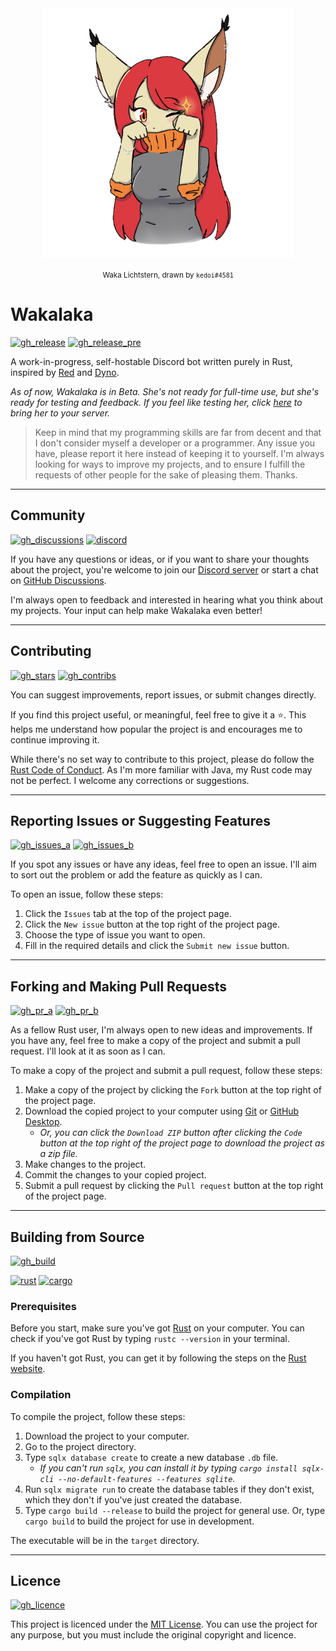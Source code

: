 <!--
 Copyright (c) 2024 Kawaxte

 This software is released under the MIT License.
 https://opensource.org/licenses/MIT
-->

<div align="center">
    <img src="resources/waka_lichtstern.png" alt="Waka Lichtstern, drawn by kedoi#4581" width="400" height="400">
    <br>
    <p><small>Waka Lichtstern, drawn by <code>kedoi#4581</code></small></p>
</div>

# Wakalaka

[![gh_release](https://img.shields.io/github/v/release/Kawaxte/wakalaka-rs?sort=date&logo=github&label=latest&style=for-the-badge)](https://github.com/Kawaxte/wakalaka-rs/releases/latest)
[![gh_release_pre](https://img.shields.io/github/v/release/Kawaxte/wakalaka-rs?include_prereleases&sort=date&logo=github&label=pre-release&style=for-the-badge)](https://github.com/Kawaxte/wakalaka-rs/releases)

A work-in-progress, self-hostable Discord bot written purely in Rust, inspired by [Red](https://github.com/Cog-Creators/Red-DiscordBot) and [Dyno](https://dyno.gg).

_As of now, Wakalaka is in Beta. She's not ready for full-time use, but she's ready for testing and feedback. If you feel like testing her, click [here](https://discord.com/api/oauth2/authorize?client_id=1190718691055251548&permissions=9925535296631&scope=bot) to bring her to your server._

> Keep in mind that my programming skills are far from decent and that I don't consider myself a developer or a programmer. Any issue you have, please report it here instead of keeping it to yourself. I'm always looking for ways to improve my projects, and to ensure I fulfill the requests of other people for the sake of pleasing them. Thanks.

---

## Community

[![gh_discussions](https://img.shields.io/github/discussions/Kawaxte/wakalaka-rs?logo=github&style=for-the-badge)](https://github.com/Kawaxte/wakalaka-rs/discussions)
[![discord](https://img.shields.io/discord/1186451961848008866?logo=discord&style=for-the-badge)](https://discord.gg/jUZVWk7q2q)

If you have any questions or ideas, or if you want to share your thoughts about the project, you're welcome to join our [Discord server](https://discord.gg/jUZVWk7q2q) or start a chat on [GitHub Discussions](https://github.com/Kawaxte/wakalaka-rs/discussions).

I'm always open to feedback and interested in hearing what you think about my projects. Your input can help make Wakalaka even better!

---

## Contributing

[![gh_stars](https://img.shields.io/github/stars/Kawaxte/wakalaka-rs?logo=github&style=for-the-badge)](https://github.com/Kawaxte/wakalaka-rs/stargazers)
[![gh_contribs](https://img.shields.io/github/contributors/Kawaxte/wakalaka-rs?logo=github&style=for-the-badge)](https://github.com/Kawaxte/wakalaka-rs/graphs/contributors)

You can suggest improvements, report issues, or submit changes directly.

If you find this project useful, or meaningful, feel free to give it a ⭐. This helps me understand how popular the project is and encourages me to continue improving it.

While there's no set way to contribute to this project, please do follow the [Rust Code of Conduct](https://www.rust-lang.org/policies/code-of-conduct). As I'm more familiar with Java, my Rust code may not be perfect. I welcome any corrections or suggestions.

---

## Reporting Issues or Suggesting Features

[![gh_issues_a](https://img.shields.io/github/issues/Kawaxte/wakalaka-rs?logo=github&style=for-the-badge)](https://github.com/Kawaxte/wakalaka-rs/issues)
[![gh_issues_b](https://img.shields.io/github/issues-closed/Kawaxte/wakalaka-rs?logo=github&style=for-the-badge)](https://github.com/Kawaxte/wakalaka-rs/issues?q=is%3Aissue+is%3Aclosed)

If you spot any issues or have any ideas, feel free to open an issue. I'll aim to sort out the problem or add the feature as quickly as I can.

To open an issue, follow these steps:

1. Click the `Issues` tab at the top of the project page.
2. Click the `New issue` button at the top right of the project page.
3. Choose the type of issue you want to open.
4. Fill in the required details and click the `Submit new issue` button.

---

## Forking and Making Pull Requests

[![gh_pr_a](https://img.shields.io/github/issues-pr/Kawaxte/wakalaka-rs?logo=github&style=for-the-badge)](https://github.com/Kawaxte/wakalaka-rs/pulls)
[![gh_pr_b](https://img.shields.io/github/issues-pr-closed/Kawaxte/wakalaka-rs?logo=github&style=for-the-badge)](https://github.com/Kawaxte/wakalaka-rs/pulls?q=is%3Apr+is%3Aclosed)

As a fellow Rust user, I'm always open to new ideas and improvements. If you have any, feel free to make a copy of the project and submit a pull request. I'll look at it as soon as I can.

To make a copy of the project and submit a pull request, follow these steps:

1. Make a copy of the project by clicking the `Fork` button at the top right of the project page.
2. Download the copied project to your computer using [Git](https://git-scm.com/) or [GitHub Desktop](https://desktop.github.com/).
    - _Or, you can click the `Download ZIP` button after clicking the `Code` button at the top right of the project page to download the project as a zip file._
3. Make changes to the project.
4. Commit the changes to your copied project.
5. Submit a pull request by clicking the `Pull request` button at the top right of the project page.

---

## Building from Source

[![gh_build](https://img.shields.io/github/actions/workflow/status/Kawaxte/wakalaka-rs/rust.yml?logo=github&style=for-the-badge)](https://github.com/Kawaxte/wakalaka-rs/actions/workflows/rust.yml)

[![rust](https://img.shields.io/badge/dynamic/json?logo=rust&label=Rust&color=A72145&style=for-the-badge&query=%24.tag_name&url=https%3A%2F%2Fapi.github.com%2Frepos%2Frust-lang%2Frust%2Freleases%2Flatest)](https://www.rust-lang.org/)
[![cargo](https://img.shields.io/badge/cargo-555555?logo=rust&style=for-the-badge)](https://doc.rust-lang.org/cargo/)

### Prerequisites

Before you start, make sure you've got [Rust](https://www.rust-lang.org/) on your computer. You can check if you've got Rust by typing `rustc --version` in your terminal.

If you haven't got Rust, you can get it by following the steps on the [Rust website](https://www.rust-lang.org/learn/get-started).

### Compilation

To compile the project, follow these steps:

1. Download the project to your computer.
2. Go to the project directory.
3. Type `sqlx database create` to create a new database `.db` file.
   - _If you can't run `sqlx`, you can install it by typing `cargo install sqlx-cli --no-default-features --features sqlite`._
4. Run `sqlx migrate run` to create the database tables if they don't exist, which they don't if you've just created the database.
5. Type `cargo build --release` to build the project for general use. Or, type `cargo build` to build the project for use in development.

The executable will be in the `target` directory.

---

## Licence

[![gh_licence](https://img.shields.io/github/license/Kawaxte/wakalaka-rs?logo=github&style=for-the-badge)](LICENSE)

This project is licenced under the [MIT License](LICENSE). You can use the project for any purpose, but you must include the original copyright and licence.

